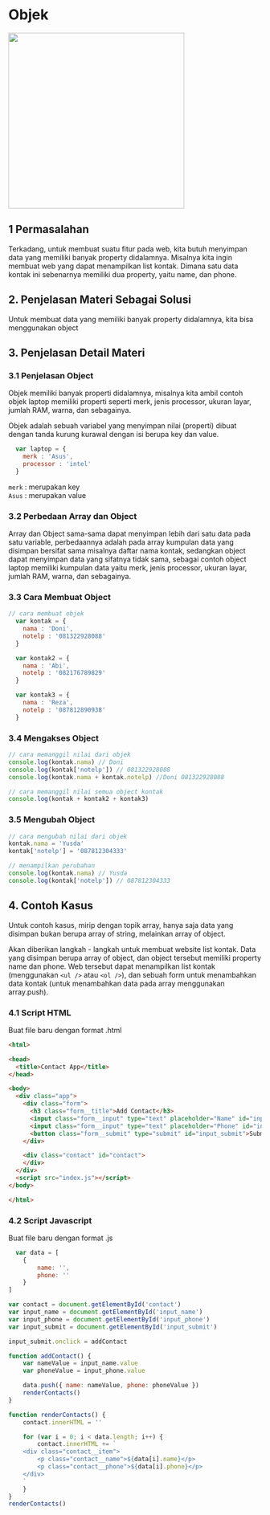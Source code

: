 # Objek

<img src="objek.jpg" width="350" />

## 1 Permasalahan

Terkadang, untuk membuat suatu fitur pada web, kita butuh menyimpan data yang memiliki banyak property didalamnya. Misalnya kita ingin membuat web yang dapat menampilkan list kontak. Dimana satu data kontak ini sebenarnya memiliki dua property, yaitu name, dan phone.

## 2. Penjelasan Materi Sebagai Solusi

Untuk membuat data yang memiliki banyak property didalamnya, kita bisa menggunakan object

## 3. Penjelasan Detail Materi

### 3.1 Penjelasan Object

Objek memiliki banyak properti didalamnya, misalnya kita ambil contoh objek laptop memiliki properti seperti merk, jenis processor, ukuran layar, jumlah RAM, warna, dan sebagainya.

Objek adalah sebuah variabel yang menyimpan nilai (properti) dibuat dengan tanda kurung kurawal dengan isi berupa key dan value.

```javascript
  var laptop = {
    merk : 'Asus',
    processor : 'intel'
  }
```
`merk` : merupakan key  
`Asus` : merupakan value

### 3.2 Perbedaan Array dan Object

Array dan Object sama-sama dapat menyimpan lebih dari satu data pada satu variable, perbedaannya adalah pada array kumpulan data yang disimpan bersifat sama misalnya daftar nama kontak, sedangkan object dapat menyimpan data yang sifatnya tidak sama, sebagai contoh object laptop memiliki kumpulan data yaitu merk, jenis processor, ukuran layar, jumlah RAM, warna, dan sebagainya. 

### 3.3 Cara Membuat Object

```javascript
// cara membuat objek
  var kontak = {
    nama : 'Doni',
    notelp : '081322928088'
  }

  var kontak2 = {
    nama : 'Abi',
    notelp : '082176789829'
  }

  var kontak3 = {
    nama : 'Reza',
    notelp : '087812890938'
  }
```
### 3.4 Mengakses Object 

```javascript
// cara memanggil nilai dari objek
console.log(kontak.nama) // Doni
console.log(kontak['notelp']) // 081322928088
console.log(kontak.nama + kontak.notelp) //Doni 081322928088

// cara memanggil nilai semua object kontak
console.log(kontak + kontak2 + kontak3)
```

### 3.5 Mengubah Object
```javascript
// cara mengubah nilai dari objek
kontak.nama = 'Yusda'
kontak['notelp'] = '087812304333'

// menampilkan perubahan
console.log(kontak.nama) // Yusda
console.log(kontak['notelp']) // 087812304333
```

## 4. Contoh Kasus

Untuk contoh kasus, mirip dengan topik array, hanya saja data yang disimpan bukan berupa array of string, melainkan array of object.

Akan diberikan langkah - langkah untuk membuat website list kontak. Data yang disimpan berupa array of object, dan object tersebut memiliki property name dan phone. Web tersebut dapat menampilkan list kontak (menggunakan `<ul />` atau `<ol />`), dan sebuah form untuk menambahkan data kontak (untuk menambahkan data pada array menggunakan array.push).

### 4.1 Script HTML

Buat file baru dengan format .html
```html
<html>

<head>
  <title>Contact App</title>
</head>

<body>
  <div class="app">
    <div class="form">
      <h3 class="form__title">Add Contact</h3>
      <input class="form__input" type="text" placeholder="Name" id="input_name" /><br>
      <input class="form__input" type="text" placeholder="Phone" id="input_phone" /><br>
      <button class="form__submit" type="submit" id="input_submit">Submit</button>
    </div>

    <div class="contact" id="contact">
    </div>
  </div>
  <script src="index.js"></script>
</body>

</html>
```
### 4.2 Script Javascript
Buat file baru dengan format .js
```javascript
  var data = [
    {
        name: '',
        phone: ''
    }
]

var contact = document.getElementById('contact')
var input_name = document.getElementById('input_name')
var input_phone = document.getElementById('input_phone')
var input_submit = document.getElementById('input_submit')

input_submit.onclick = addContact

function addContact() {
    var nameValue = input_name.value
    var phoneValue = input_phone.value

    data.push({ name: nameValue, phone: phoneValue })
    renderContacts()
}

function renderContacts() {
    contact.innerHTML = ''

    for (var i = 0; i < data.length; i++) {
        contact.innerHTML += `
    <div class="contact__item">
        <p class="contact__name">${data[i].name}</p>
        <p class="contact__phone">${data[i].phone}</p>
    </div>
    `
    }
}
renderContacts()
```
